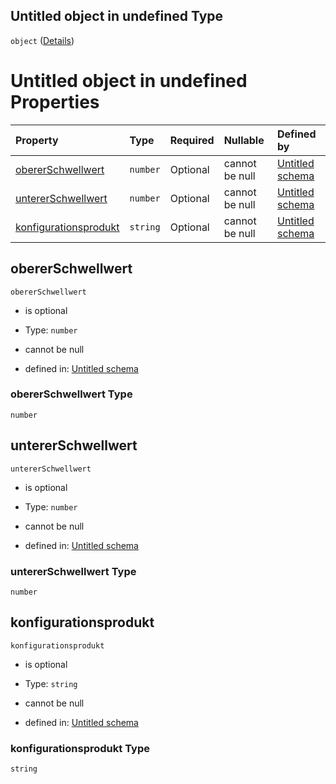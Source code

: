 ## Untitled object in undefined Type

`object` ([Details](schwellwert.md))

# Untitled object in undefined Properties

| Property                                        | Type     | Required | Nullable       | Defined by                                                                                                                                                                                                     |
| :---------------------------------------------- | :------- | :------- | :------------- | :------------------------------------------------------------------------------------------------------------------------------------------------------------------------------------------------------------- |
| [obererSchwellwert](#obererschwellwert)         | `number` | Optional | cannot be null | [Untitled schema](schwellwert-properties-obererschwellwert.md "https://raw.githubusercontent.com/conuti-gmbh/bo4e-schema/master/schemas/v1/com/Schwellwert.schema.json#/properties/obererSchwellwert")         |
| [untererSchwellwert](#untererschwellwert)       | `number` | Optional | cannot be null | [Untitled schema](schwellwert-properties-untererschwellwert.md "https://raw.githubusercontent.com/conuti-gmbh/bo4e-schema/master/schemas/v1/com/Schwellwert.schema.json#/properties/untererSchwellwert")       |
| [konfigurationsprodukt](#konfigurationsprodukt) | `string` | Optional | cannot be null | [Untitled schema](schwellwert-properties-konfigurationsprodukt.md "https://raw.githubusercontent.com/conuti-gmbh/bo4e-schema/master/schemas/v1/com/Schwellwert.schema.json#/properties/konfigurationsprodukt") |

## obererSchwellwert



`obererSchwellwert`

*   is optional

*   Type: `number`

*   cannot be null

*   defined in: [Untitled schema](schwellwert-properties-obererschwellwert.md "https://raw.githubusercontent.com/conuti-gmbh/bo4e-schema/master/schemas/v1/com/Schwellwert.schema.json#/properties/obererSchwellwert")

### obererSchwellwert Type

`number`

## untererSchwellwert



`untererSchwellwert`

*   is optional

*   Type: `number`

*   cannot be null

*   defined in: [Untitled schema](schwellwert-properties-untererschwellwert.md "https://raw.githubusercontent.com/conuti-gmbh/bo4e-schema/master/schemas/v1/com/Schwellwert.schema.json#/properties/untererSchwellwert")

### untererSchwellwert Type

`number`

## konfigurationsprodukt



`konfigurationsprodukt`

*   is optional

*   Type: `string`

*   cannot be null

*   defined in: [Untitled schema](schwellwert-properties-konfigurationsprodukt.md "https://raw.githubusercontent.com/conuti-gmbh/bo4e-schema/master/schemas/v1/com/Schwellwert.schema.json#/properties/konfigurationsprodukt")

### konfigurationsprodukt Type

`string`
